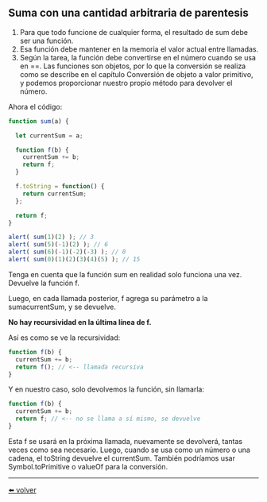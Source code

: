 ## Suma con una cantidad arbitraria de parentesis

1. Para que todo funcione de cualquier forma, el resultado de sum debe ser una función.
2. Esa función debe mantener en la memoria el valor actual entre llamadas.
3. Según la tarea, la función debe convertirse en el número cuando se usa en ==. Las funciones son objetos, por lo que la conversión se realiza como se describe en el capítulo Conversión de objeto a valor primitivo, y podemos proporcionar nuestro propio método para devolver el número.

Ahora el código:

````js
function sum(a) {

  let currentSum = a;

  function f(b) {
    currentSum += b;
    return f;
  }

  f.toString = function() {
    return currentSum;
  };

  return f;
}

alert( sum(1)(2) ); // 3
alert( sum(5)(-1)(2) ); // 6
alert( sum(6)(-1)(-2)(-3) ); // 0
alert( sum(0)(1)(2)(3)(4)(5) ); // 15
````

Tenga en cuenta que la función sum en realidad solo funciona una vez. Devuelve la función f.

Luego, en cada llamada posterior, f agrega su parámetro a la sumacurrentSum, y se devuelve.

**No hay recursividad en la última línea de f.**

Así es como se ve la recursividad:

````js
function f(b) {
  currentSum += b;
  return f(); // <-- llamada recursiva
}
````

Y en nuestro caso, solo devolvemos la función, sin llamarla:

````js
function f(b) {
  currentSum += b;
  return f; // <-- no se llama a sí mismo, se devuelve
}
````

Esta f se usará en la próxima llamada, nuevamente se devolverá, tantas veces como sea necesario. Luego, cuando se usa como un número o una cadena, el toString devuelve el currentSum. También podríamos usar Symbol.toPrimitive o valueOf para la conversión.

---
[⬅️ volver](https://github.com/VictorHugoAguilar/javascript-interview-questions-explained/blob/main/theory/advanced-functions/06_function-object/readme.md)
